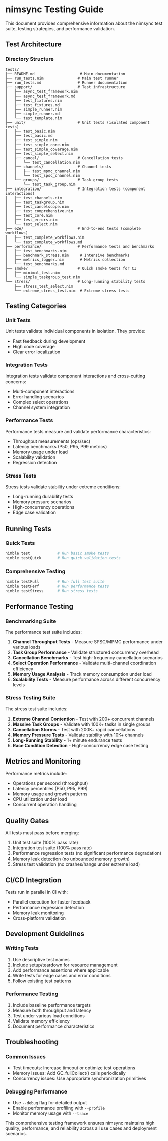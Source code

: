 # nimsync Testing Guide

This document provides comprehensive information about the nimsync test suite, testing strategies, and performance validation.

## Test Architecture

### Directory Structure
```
tests/
├── README.md                    # Main documentation
├── run_tests.nim               # Main test runner
├── run_tests.md                # Runner documentation
├── support/                    # Test infrastructure
│   ├── async_test_framework.nim
│   ├── async_test_framework.md
│   ├── test_fixtures.nim
│   ├── test_fixtures.md
│   ├── simple_runner.nim
│   ├── simple_runner.md
│   └── test_template.nim
├── unit/                       # Unit tests (isolated component tests)
│   ├── test_basic.nim
│   ├── test_basic.md
│   ├── test_simple.nim
│   ├── test_simple_core.nim
│   ├── test_simple_coverage.nim
│   ├── test_simple_select.nim
│   ├── cancel/                 # Cancellation tests
│   │   └── test_cancellation.nim
│   ├── channels/               # Channel tests
│   │   ├── test_mpmc_channel.nim
│   │   └── test_spsc_channel.nim
│   └── groups/                 # Task group tests
│       └── test_task_group.nim
├── integration/                # Integration tests (component interactions)
│   ├── test_channels.nim
│   ├── test_taskgroup.nim
│   ├── test_cancelscope.nim
│   ├── test_comprehensive.nim
│   ├── test_core.nim
│   ├── test_errors.nim
│   └── test_select.nim
├── e2e/                        # End-to-end tests (complete workflows)
│   ├── test_complete_workflows.nim
│   └── test_complete_workflows.md
├── performance/                # Performance tests and benchmarks
│   ├── test_benchmarks.nim
│   ├── benchmark_stress.nim     # Intensive benchmarks
│   ├── metrics_logger.nim       # Metrics collection
│   └── test_benchmarks.md
├── smoke/                      # Quick smoke tests for CI
│   ├── minimal_test.nim
│   └── simple_taskgroup_test.nim
└── stress/                     # Long-running stability tests
    ├── stress_test_select.nim
    └── extreme_stress_test.nim  # Extreme stress tests
```

## Testing Categories

### Unit Tests
Unit tests validate individual components in isolation. They provide:
- Fast feedback during development
- High code coverage
- Clear error localization

### Integration Tests
Integration tests validate component interactions and cross-cutting concerns:
- Multi-component interactions
- Error handling scenarios
- Complex select operations
- Channel system integration

### Performance Tests
Performance tests measure and validate performance characteristics:
- Throughput measurements (ops/sec)
- Latency benchmarks (P50, P95, P99 metrics)
- Memory usage under load
- Scalability validation
- Regression detection

### Stress Tests
Stress tests validate stability under extreme conditions:
- Long-running durability tests
- Memory pressure scenarios
- High-concurrency operations
- Edge case validation

## Running Tests

### Quick Tests
```bash
nimble test            # Run basic smoke tests
nimble testQuick       # Run quick validation tests
```

### Comprehensive Testing
```bash
nimble testFull        # Run full test suite
nimble testPerf        # Run performance tests
nimble testStress      # Run stress tests
```

## Performance Testing

### Benchmarking Suite
The performance test suite includes:

1. **Channel Throughput Tests** - Measure SPSC/MPMC performance under various loads
2. **Task Group Performance** - Validate structured concurrency overhead
3. **Cancellation Benchmarks** - Test high-frequency cancellation scenarios
4. **Select Operation Performance** - Validate multi-channel coordination efficiency
5. **Memory Usage Analysis** - Track memory consumption under load
6. **Scalability Tests** - Measure performance across different concurrency levels

### Stress Testing Suite
The stress test suite includes:

1. **Extreme Channel Contention** - Test with 200+ concurrent channels
2. **Massive Task Groups** - Validate with 100K+ tasks in single groups
3. **Cancellation Storms** - Test with 200K+ rapid cancellations
4. **Memory Pressure Tests** - Validate stability with 10K+ channels
5. **Long-Running Stability** - 1+ minute endurance tests
6. **Race Condition Detection** - High-concurrency edge case testing

## Metrics and Monitoring

Performance metrics include:
- Operations per second (throughput)
- Latency percentiles (P50, P95, P99)
- Memory usage and growth patterns
- CPU utilization under load
- Concurrent operation handling

## Quality Gates

All tests must pass before merging:
1. Unit test suite (100% pass rate)
2. Integration test suite (100% pass rate)
3. Performance regression tests (no significant performance degradation)
4. Memory leak detection (no unbounded memory growth)
5. Stress test validation (no crashes/hangs under extreme load)

## CI/CD Integration

Tests run in parallel in CI with:
- Parallel execution for faster feedback
- Performance regression detection
- Memory leak monitoring
- Cross-platform validation

## Development Guidelines

### Writing Tests
1. Use descriptive test names
2. Include setup/teardown for resource management
3. Add performance assertions where applicable
4. Write tests for edge cases and error conditions
5. Follow existing test patterns

### Performance Testing
1. Include baseline performance targets
2. Measure both throughput and latency
3. Test under various load conditions
4. Validate memory efficiency
5. Document performance characteristics

## Troubleshooting

### Common Issues
- Test timeouts: Increase timeout or optimize test operations
- Memory issues: Add GC_fullCollect() calls periodically
- Concurrency issues: Use appropriate synchronization primitives

### Debugging Performance
- Use `--debug` flag for detailed output
- Enable performance profiling with `--profile`
- Monitor memory usage with `--trace`

This comprehensive testing framework ensures nimsync maintains high quality, performance, and reliability across all use cases and deployment scenarios.